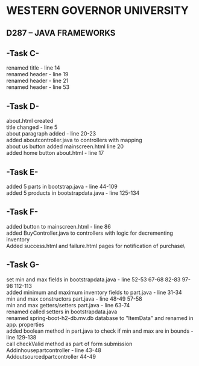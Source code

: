 # WESTERN GOVERNOR UNIVERSITY 
## D287 – JAVA FRAMEWORKS

## -Task C-
renamed title - line 14\
renamed header - line 19\
renamed header - line 21\
renamed header - line 53

## -Task D-
about.html created\
title changed - line 5\
about paragraph added - line 20-23\
added aboutcontroller.java to controllers with mapping\
about us button added mainscreen.html line 20\
added home button about.html - line 17

## -Task E-
added 5 parts in bootstrap.java - line 44-109\
added 5 products in bootstrapdata.java - line 125-134

## -Task F-
added button to mainscreen.html - line 86\
added BuyController.java to controllers with logic for decrementing inventory\
Added success.html and failure.html pages for notification of purchase\

## -Task G-
set min and max fields in bootstrapdata.java - line 52-53 67-68 82-83 97-98 112-113\
added minimum and maximum inventory fields to part.java - line 31-34\
min and max constructors part.java - line 48-49 57-58\
min and max getters/setters part.java - line 63-74\
renamed called setters in bootstrapdata.java\
renamed spring-boot-h2-db.mv.db database to "ItemData" and renamed in app. properties\
added boolean method in part.java to check if min and max are in bounds - line 129-138\
call checkValid method as part of form submission Addinhousepartcontroller - line 43-48\
Addoutsourcedpartcontroller 44-49


